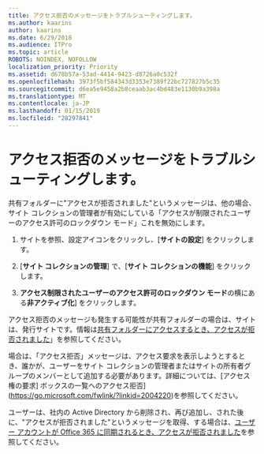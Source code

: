 ```yaml
---
title: アクセス拒否のメッセージをトラブルシューティングします。
ms.author: kaarins
author: kaarins
ms.date: 6/29/2018
ms.audience: ITPro
ms.topic: article
ROBOTS: NOINDEX, NOFOLLOW
localization_priority: Priority
ms.assetid: d678b57a-53ad-4414-9423-d8726a0c532f
ms.openlocfilehash: 3973f5bf584343d3353e7389f22bc727827b5c35
ms.sourcegitcommit: d6ea5e9458a2b8ceaab3ac4bd483e1130b9a398a
ms.translationtype: MT
ms.contentlocale: ja-JP
ms.lasthandoff: 01/15/2019
ms.locfileid: "28297841"
---
```

# <a name="troubleshoot-access-denied-messages"></a>アクセス拒否のメッセージをトラブルシューティングします。

共有フォルダーに"アクセスが拒否されました"というメッセージは、他の場合、サイト コレクションの管理者が有効にしている「アクセスが制限されたユーザーのアクセス許可のロックダウン モード」これを無効にします。 
  
1. サイトを参照、設定アイコンをクリックし、[**サイトの設定**] をクリックします。
    
2. [**サイト コレクションの管理**] で、[**サイト コレクションの機能**] をクリックします。
    
3. **アクセス制限されたユーザーのアクセス許可のロックダウン モード**の横にある**非アクティブ化**] をクリックします。
    
アクセス拒否のメッセージも発生する可能性が共有フォルダーの場合は、サイトは、発行サイトです。情報は[共有フォルダーにアクセスするとき、アクセスが拒否されました](https://go.microsoft.com/fwlink/?linkid=2004317)」を参照してください。
  
場合は、「アクセス拒否」メッセージは、アクセス要求を表示しようとするとき、誰かが、ユーザーをサイト コレクションの管理者またはサイトの所有者グループのメンバーとして追加する必要があります。詳細については、[アクセス権の要求] ボックスの一覧へのアクセス拒否](https://go.microsoft.com/fwlink/?linkid=2004220)を参照してください。
  
ユーザーは、社内の Active Directory から削除され、再び追加し、された後に、"アクセスが拒否されました"というメッセージを取得、する場合は、[ユーザー アカウントが Office 365 に同期されるとき、アクセスが拒否されました](https://go.microsoft.com/fwlink/?linkid=2004318)を参照してください。
  

